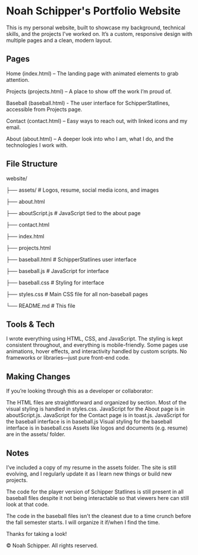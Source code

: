 # Noah Schipper's Portfolio Website

This is my personal website, built to showcase my background, technical skills, and the projects I've worked on. It’s a custom, responsive design with multiple pages and a clean, modern layout.

## Pages

Home (index.html) – The landing page with animated elements to grab attention.

Projects (projects.html) – A place to show off the work I’m proud of.

  Baseball (baseball.html) - The user interface for SchipperStatlines, accessible from Projects page.

Contact (contact.html) – Easy ways to reach out, with linked icons and my email.

About (about.html) – A deeper look into who I am, what I do, and the technologies I work with.

## File Structure

website/

├── assets/ # Logos, resume, social media icons, and images

├── about.html

├── aboutScript.js # JavaScript tied to the about page

├── contact.html

├── index.html

├── projects.html

  ├── baseball.html # SchipperStatlines user interface
  
  ├── baseball.js   # JavaScript for interface
  
  ├── baseball.css  # Styling for interface

├── styles.css # Main CSS file for all non-baseball pages

└── README.md # This file

## Tools & Tech

I wrote everything using HTML, CSS, and JavaScript. The styling is kept consistent throughout, and everything is mobile-friendly. Some pages use animations, hover effects, and interactivity handled by custom scripts. No frameworks or libraries—just pure front-end code.

## Making Changes

If you’re looking through this as a developer or collaborator:

The HTML files are straightforward and organized by section.
Most of the visual styling is handled in styles.css.
JavaScript for the About page is in aboutScript.js.
JavaScript for the Contact page is in toast.js.
JavaScript for the baseball interface is in baseball.js
Visual styling for the baseball interface is in baseball.css
Assets like logos and documents (e.g. resume) are in the assets/ folder.

## Notes
I’ve included a copy of my resume in the assets folder. The site is still evolving, and I regularly update it as I learn new things or build new projects.

The code for the player version of Schipper Statlines is still present in all baseball files despite it not being interactable so that viewers here can still look at that code.

The code in the baseball files isn't the cleanest due to a time crunch before the fall semester starts. I will organize it if/when I find the time.

Thanks for taking a look!

© Noah Schipper. All rights reserved.
